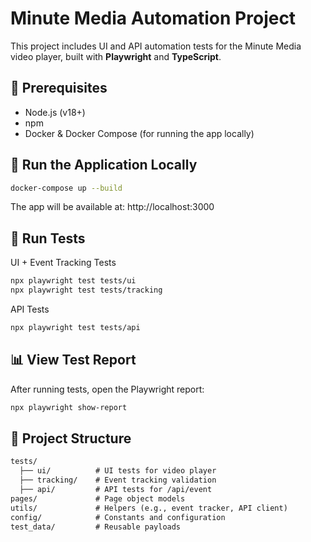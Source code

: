 # Minute Media Automation Project

This project includes UI and API automation tests for the Minute Media video player, built with **Playwright** and **TypeScript**.

## 🔧 Prerequisites

- Node.js (v18+)
- npm
- Docker & Docker Compose (for running the app locally)

## 🚀 Run the Application Locally

```bash
docker-compose up --build
```

The app will be available at: http://localhost:3000


## 🧪 Run Tests

UI + Event Tracking Tests

```bash
npx playwright test tests/ui
npx playwright test tests/tracking
```

API Tests

```bash
npx playwright test tests/api
```

## 📊 View Test Report
After running tests, open the Playwright report:

```bash
npx playwright show-report
```

## 📁 Project Structure

```markdown
tests/
  ├── ui/          # UI tests for video player
  ├── tracking/    # Event tracking validation
  ├── api/         # API tests for /api/event
pages/             # Page object models
utils/             # Helpers (e.g., event tracker, API client)
config/            # Constants and configuration
test_data/         # Reusable payloads
```